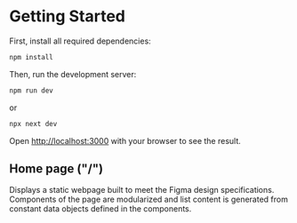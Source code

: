 # Getting Started

First, install all required dependencies:

```bash
npm install
```

Then, run the development server:

```bash
npm run dev
```

or

```bash
npx next dev
```

Open [http://localhost:3000](http://localhost:3000) with your browser to see the result.

## Home page ("/")

Displays a static webpage built to meet the Figma design specifications. Components of the page are modularized and list content is generated from constant data objects defined in the components.
